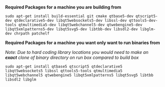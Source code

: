 **Required Packages for a machine you are building from**

`sudo apt-get install build-essential git cmake qtbase5-dev qtscript5-dev qtdeclarative5-dev libqt5websockets5-dev libssl-dev qttools5-dev-tools qtmultimedia5-dev libqt5webchannel5-dev qtwebengine5-dev libqt5xmlpatterns5-dev libqt5svg5-dev libtbb-dev libsdl2-dev libglm-dev chrpath patchelf`

**Required Packages for a machine you want only want to run binaries from**

*Note: Due to hard coding library locations you would need to make an **exact** clone of binary directory on run box compared to build box*

`sudo apt-get install qtbase5 qtscript5 qtdeclarative5 libqt5websockets5 libssl qttools5-tools qtmultimedia5 libqt5webchannel5 qtwebengine5 libqt5xmlpatterns5 libqt5svg5 libtbb libsdl2 libglm`
